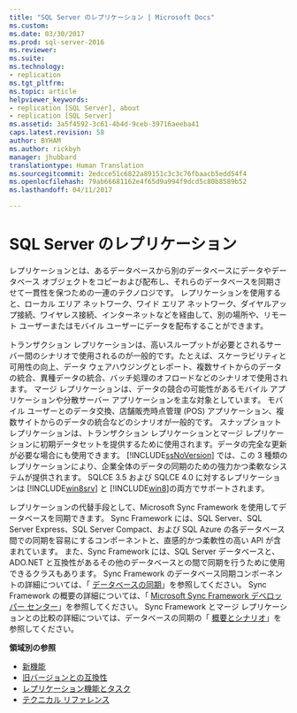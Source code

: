 ```yaml
---
title: "SQL Server のレプリケーション | Microsoft Docs"
ms.custom: 
ms.date: 03/30/2017
ms.prod: sql-server-2016
ms.reviewer: 
ms.suite: 
ms.technology:
- replication
ms.tgt_pltfrm: 
ms.topic: article
helpviewer_keywords:
- replication [SQL Server], about
- replication [SQL Server]
ms.assetid: 3a5f4592-3c61-4b4d-9ceb-39716aeeba41
caps.latest.revision: 58
author: BYHAM
ms.author: rickbyh
manager: jhubbard
translationtype: Human Translation
ms.sourcegitcommit: 2edcce51c6822a89151c3c3c76fbaacb5edd54f4
ms.openlocfilehash: 79ab66681162e4f65d9a994f9dcd5c80b8589b52
ms.lasthandoff: 04/11/2017

---
```

# <a name="sql-server-replication"></a>SQL Server のレプリケーション
  レプリケーションとは、あるデータベースから別のデータベースにデータやデータベース オブジェクトをコピーおよび配布し、それらのデータベースを同期させて一貫性を保つための一連のテクノロジです。 レプリケーションを使用すると、ローカル エリア ネットワーク、ワイド エリア ネットワーク、ダイヤルアップ接続、ワイヤレス接続、インターネットなどを経由して、別の場所や、リモート ユーザーまたはモバイル ユーザーにデータを配布することができます。  
  
 トランザクション レプリケーションは、高いスループットが必要とされるサーバー間のシナリオで使用されるのが一般的です。たとえば、スケーラビリティと可用性の向上、データ ウェアハウジングとレポート、複数サイトからのデータの統合、異種データの統合、バッチ処理のオフロードなどのシナリオで使用されます。 マージ レプリケーションは、データの競合の可能性があるモバイル アプリケーションや分散サーバー アプリケーションを主な対象としています。 モバイル ユーザーとのデータ交換、店舗販売時点管理 (POS) アプリケーション、複数サイトからのデータの統合などのシナリオが一般的です。 スナップショット レプリケーションは、トランザクション レプリケーションとマージ レプリケーションに初期データセットを提供するために使用されます。データの完全な更新が必要な場合にも使用できます。 [!INCLUDE[ssNoVersion](../../includes/ssnoversion-md.md)] では、この 3 種類のレプリケーションにより、企業全体のデータの同期のための強力かつ柔軟なシステムが提供されます。 SQLCE 3.5 および SQLCE 4.0 に対するレプリケーションは [!INCLUDE[win8srv](../../includes/win8srv-md.md)] と [!INCLUDE[win8](../../includes/win8-md.md)]の両方でサポートされます。  
  
 レプリケーションの代替手段として、Microsoft Sync Framework を使用してデータベースを同期できます。 Sync Framework には、SQL Server、SQL Server Express、SQL Server Compact、および SQL Azure の各データベース間での同期を容易にするコンポーネントと、直感的かつ柔軟性の高い API が含まれています。 また、Sync Framework には、SQL Server データベースと、ADO.NET と互換性があるその他のデータベースとの間で同期を行うために使用できるクラスもあります。 Sync Framework のデータベース同期コンポーネントの詳細については、「 [データベースの同期](http://go.microsoft.com/fwlink/?LinkId=209079)」を参照してください。 Sync Framework の概要の詳細については、「 [Microsoft Sync Framework デベロッパー センター](http://go.microsoft.com/fwlink/?LinkId=209078)」を参照してください。 Sync Framework とマージ レプリケーションとの比較の詳細については、データベースの同期の「 [概要とシナリオ](http://msdn.microsoft.com/library/bb902818\(SQL.110\).aspx)」を参照してください。  
  
 **領域別の参照**  
 - [新機能](../../relational-databases/replication/what-s-new-replication.md)  
 - [旧バージョンとの互換性](../../relational-databases/replication/replication-backward-compatibility.md)  
 - [レプリケーション機能とタスク](../../relational-databases/replication/replication-features-and-tasks.md)  
 - [テクニカル リファレンス](../../relational-databases/replication/technical-reference-replication.md)  
  
  


